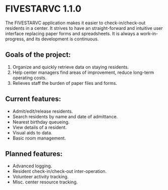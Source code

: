 # FIVESTARVC 1.1.0

The FIVESTARVC application makes it easier to check-in/check-out residents in a center. It strives
to have an straight-forward and intuitive user interface replacing paper forms and spreadsheets. It is 
always a work-in-progress, and its development is continuous. 

Goals of the project:
---------------------
1. Organize and quickly retrieve data on staying residents.
2. Help center managers find areas of improvement, reduce long-term operating costs.
3. Relieves staff the burden of paper files and forms.

Current features:
-----------------
* Admit/edit/release residents. 
* Search residents by name and date of admittance.
* Nearest birthday queueing.
* View details of a resident.
* Visual aids to data.
* Basic room management. 

Planned features:
-----------------
* Advanced logging.
* Resident check-in/check-out inter-operation. 
* Volunteer activity tracking.
* Misc. center resource tracking. 